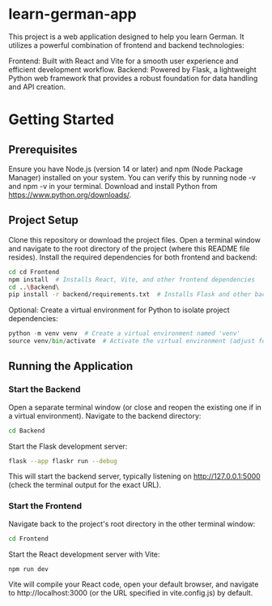 # learn-german-app

This project is a web application designed to help you learn German. It utilizes a powerful combination of frontend and backend technologies:

Frontend: Built with React and Vite for a smooth user experience and efficient development workflow.
Backend: Powered by Flask, a lightweight Python web framework that provides a robust foundation for data handling and API creation.

# Getting Started

## Prerequisites

Ensure you have Node.js (version 14 or later) and npm (Node Package Manager) installed on your system. You can verify this by running node -v and npm -v in your terminal.
Download and install Python from https://www.python.org/downloads/.

## Project Setup

Clone this repository or download the project files.
Open a terminal window and navigate to the root directory of the project (where this README file resides).
Install the required dependencies for both frontend and backend:

```bash
cd cd Frontend
npm install  # Installs React, Vite, and other frontend dependencies
cd ..\Backend\
pip install -r backend/requirements.txt  # Installs Flask and other backend dependencies
```

Optional: Create a virtual environment for Python to isolate project dependencies:

```python
python -m venv venv  # Create a virtual environment named 'venv'
source venv/bin/activate  # Activate the virtual environment (adjust for Windows)
```

## Running the Application

### Start the Backend

Open a separate terminal window (or close and reopen the existing one if in a virtual environment).
Navigate to the backend directory:

```bash
cd Backend
```

Start the Flask development server:

```bash
flask --app flaskr run --debug
```

This will start the backend server, typically listening on http://127.0.0.1:5000 (check the terminal output for the exact URL).

### Start the Frontend

Navigate back to the project's root directory in the other terminal window:

```bash
cd Frontend
```

Start the React development server with Vite:

```bash
npm run dev
```

Vite will compile your React code, open your default browser, and navigate to http://localhost:3000 (or the URL specified in vite.config.js) by default.
